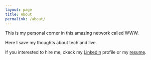 ```yaml
---
layout: page
title: About
permalink: /about/
---
```


This is my personal corner in this amazing network called WWW.

Here I save my thoughts about tech and live.

If you interested to hire me, ckeck my [LinkedIn][linkedin] profile or my [resume][resume].


[linkedin]: https://www.linkedin.com/pub/kirill-shaplyko/61/473/9a1/en
[resume]:   https://github.com/Baltazore/resume/blob/master/resume.pdf?raw=true
